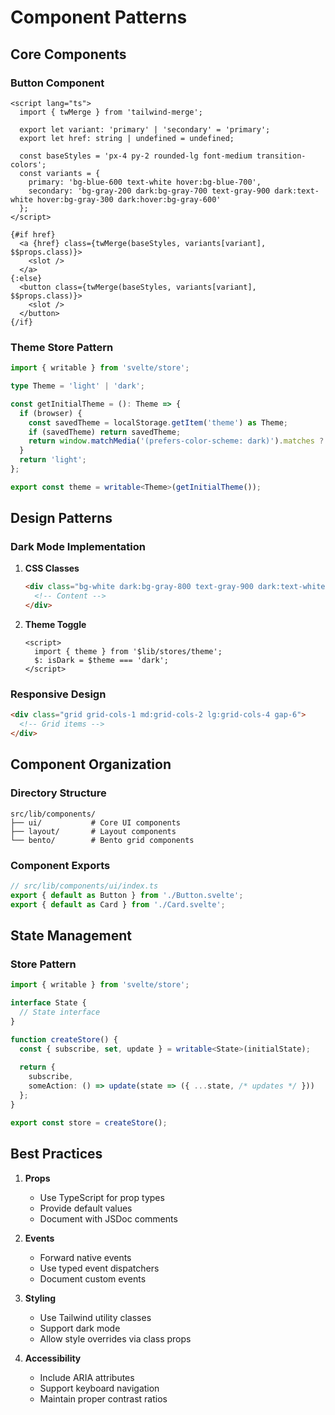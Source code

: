 # Component Patterns

## Core Components

### Button Component
```svelte
<script lang="ts">
  import { twMerge } from 'tailwind-merge';
  
  export let variant: 'primary' | 'secondary' = 'primary';
  export let href: string | undefined = undefined;
  
  const baseStyles = 'px-4 py-2 rounded-lg font-medium transition-colors';
  const variants = {
    primary: 'bg-blue-600 text-white hover:bg-blue-700',
    secondary: 'bg-gray-200 dark:bg-gray-700 text-gray-900 dark:text-white hover:bg-gray-300 dark:hover:bg-gray-600'
  };
</script>

{#if href}
  <a {href} class={twMerge(baseStyles, variants[variant], $$props.class)}>
    <slot />
  </a>
{:else}
  <button class={twMerge(baseStyles, variants[variant], $$props.class)}>
    <slot />
  </button>
{/if}
```

### Theme Store Pattern
```typescript
import { writable } from 'svelte/store';

type Theme = 'light' | 'dark';

const getInitialTheme = (): Theme => {
  if (browser) {
    const savedTheme = localStorage.getItem('theme') as Theme;
    if (savedTheme) return savedTheme;
    return window.matchMedia('(prefers-color-scheme: dark)').matches ? 'dark' : 'light';
  }
  return 'light';
};

export const theme = writable<Theme>(getInitialTheme());
```

## Design Patterns

### Dark Mode Implementation
1. **CSS Classes**
   ```html
   <div class="bg-white dark:bg-gray-800 text-gray-900 dark:text-white">
     <!-- Content -->
   </div>
   ```

2. **Theme Toggle**
   ```svelte
   <script>
     import { theme } from '$lib/stores/theme';
     $: isDark = $theme === 'dark';
   </script>
   ```

### Responsive Design
```html
<div class="grid grid-cols-1 md:grid-cols-2 lg:grid-cols-4 gap-6">
  <!-- Grid items -->
</div>
```

## Component Organization

### Directory Structure
```
src/lib/components/
├── ui/           # Core UI components
├── layout/       # Layout components
└── bento/        # Bento grid components
```

### Component Exports
```typescript
// src/lib/components/ui/index.ts
export { default as Button } from './Button.svelte';
export { default as Card } from './Card.svelte';
```

## State Management

### Store Pattern
```typescript
import { writable } from 'svelte/store';

interface State {
  // State interface
}

function createStore() {
  const { subscribe, set, update } = writable<State>(initialState);
  
  return {
    subscribe,
    someAction: () => update(state => ({ ...state, /* updates */ }))
  };
}

export const store = createStore();
```

## Best Practices

1. **Props**
   - Use TypeScript for prop types
   - Provide default values
   - Document with JSDoc comments

2. **Events**
   - Forward native events
   - Use typed event dispatchers
   - Document custom events

3. **Styling**
   - Use Tailwind utility classes
   - Support dark mode
   - Allow style overrides via class props

4. **Accessibility**
   - Include ARIA attributes
   - Support keyboard navigation
   - Maintain proper contrast ratios 